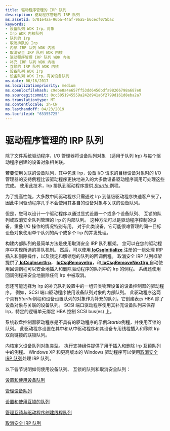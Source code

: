 ```yaml
---
title: 驱动程序管理的 IRP 队列
description: 驱动程序管理的 IRP 队列
ms.assetid: b701e4aa-96ba-44af-96a5-b6cecf075bac
keywords:
- 设备队列 WDK Irp，对象
- Irp WDK 内核队列
- 队列的 Irp
- 取消排队的 Irp
- 内部 IRP 队列 WDK 内核
- 取消安全 IRP 队列 WDK 内核
- 驱动程序管理 IRP 队列 WDK 内核
- 补充 IRP 队列 WDK 内核
- 互锁的 IRP 队列 WDK 内核
- 设备队列 WDK Irp
- 设备队列 WDK Irp，有关设备队列
ms.date: 06/16/2017
ms.localizationpriority: medium
ms.openlocfilehash: c9ebe8a4e657ff53dd6456bdfa98266798a687e0
ms.sourcegitcommit: 0cc5051945559a242d941a6f2799d161d8eba2a7
ms.translationtype: MT
ms.contentlocale: zh-CN
ms.lasthandoff: 04/23/2019
ms.locfileid: "63355725"
---
```

# <a name="driver-managed-irp-queues"></a>驱动程序管理的 IRP 队列





除了文件系统驱动程序，I/O 管理器将设备队列对象 （适用于队列 Irp) 与每个驱动程序创建的设备对象相关联。

若要使用关联的设备队列，其中包含 Irp，设备 I/O 请求的目标设备对象时的 I/O 管理器的支持例程比该驱动程序更快地进入的大多数设备驱动程序调用可处理这些完成。 使用此技术，Irp 排队到驱动程序提供[ *StartIo* ](https://msdn.microsoft.com/library/windows/hardware/ff563858)例程。

为了提高性能，大多数中间驱动程序只需通过 Irp 到低级驱动程序快速客户来了，因此中间驱动程序几乎不会使用其各自的设备对象与关联的设备队列。

但是，您可以设计一个驱动程序以通过显式设置一个或多个设备队列、 互锁的队列或取消安全队列管理的 Irp 的内部队列。 这种方法可以是驱动程序控制的设备，重叠 I/O 操作的情况特别有用。 对于此类设备，它可能很难管理的同一目标设备对象使用单个队列的两个或多个 Irp 的并发处理。

构建内部队列的最简单方法是使用取消安全 IRP 队列框架。 您可以在您的驱动程序中实现所选的排队机制。 然后，可以使用[ **IoCsqInitialize** ](https://msdn.microsoft.com/library/windows/hardware/ff549054)注册的一组处理 IRP 插入和删除操作，以及锁定和解锁您的队列的回调例程。 取消安全 IRP 队列框架提供了[ **IoCsqInsertIrp**](https://msdn.microsoft.com/library/windows/hardware/ff549066)， [ **IoCsqRemoveIrp**](https://msdn.microsoft.com/library/windows/hardware/ff549070)，和[ **IoCsqRemoveNextIrp** ](https://msdn.microsoft.com/library/windows/hardware/ff549072)自动使用回调例程可以安全地插入和删除驱动程序的队列中的 Irp 的例程。 系统还使用回调例程来安全地删除任何 Irp 中被取消。

您还可能选择为 Irp 的补充队列设置中的一组异类物理设备的设备控制器的驱动程序。 例如，SCSI 端口驱动程序使用设备队列对象的内部队列。 此驱动程序这两个具有*StartIo*例程和设备设置队列的对象作为补充的队列，它创建表示 HBA 除了设备对象与关联的设备队列。 SCSI 端口驱动程序使用其补充设备队列来保存 Irp，特定的逻辑单元绑定 HBA 控制 SCSI bus(es) 上。

系统软盘控制器驱动程序是不具有的驱动程序的示例*StartIo*例程，并使用互锁的队列。 此驱动程序设置在其中和从中驱动程序和其设备专用线程插入和移除 Irp 双向链接的联锁队列。

内核定义设备队列对象类型。 执行支持组件提供了用于插入和删除 Irp 互锁队列中的例程。 Windows XP 和更高版本的 Windows 驱动程序可以使用[取消安全 IRP 队列](cancel-safe-irp-queues.md)处理 IRP 队列。

以下各节说明如何使用设备队列、 互锁的队列和取消安全队列：

[设置和使用设备队列](setting-up-and-using-device-queues.md)

[管理设备队列](managing-device-queues.md)

[设置和使用互锁的队列](setting-up-and-using-interlocked-queues.md)

[管理互锁与驱动程序创建线程队列](managing-interlocked-queues-with-a-driver-created-thread.md)

[取消安全 IRP 队列](cancel-safe-irp-queues.md)

 

 





